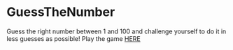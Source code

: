 # GuessTheNumber
Guess the right number between 1 and 100 and challenge yourself to do it in less guesses as possible!
Play the game <a href="https://guessthenumber-barba.netlify.app/" target="_blank">HERE</a>
